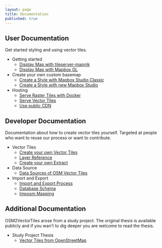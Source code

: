 ```yaml
---
layout: page
title: Documentation
published: true
---
```


## User Documentation

Get started styling and using vector tiles.

- Getting started
  - [Display Map with tileserver-mapnik](/docs/start)
  - [Display Map with Mapbox GL](/docs/display-map-with-mapbox-gl)
- Create your own custom basemap
  - [Create a Style with Mapbox Studio Classic](/docs/create-map-with-mapbox-studio-classic)
  - [Create a Style with new Mapbox Studio](/docs/create-map-with-mapbox-studio)
- Hosting
  - [Serve Raster Tiles with Docker](/docs/serve-raster-tiles-docker)
  - [Serve Vector Tiles](/docs/serve-vector-tiles)
  - [Use public CDN](/docs/use-public-cdn)

## Developer Documentation

Documentation about how to create vector tiles yourself.
Targeted at people who want to reuse our process or want to contribute.

- Vector Tiles
  - [Create your own Vector Tiles](/docs/own-vector-tiles)
  - [Layer Reference](/docs/layer-reference)
  - [Create your own Extract](/docs/extracts)
- Data Source
  - [Data Sources of OSM Vector Tiles](/docs/data-sources)
- Import and Export
  - [Import and Export Process](/docs/import-export-process)
  - [Database Schema](/docs/database-schema)
  - [Imposm Mapping](/docs/imposm-schema)

## Additional Documentation

OSM2VectorTiles arose from a study project. The original thesis
is available publicly and if you wan't to dig deeper you are welcome
to read the thesis.

- Study Project Thesis
  - [Vector Tiles from OpenStreetMap](https://www.sharelatex.com/github/repos/osm2vectortiles/osm2vectortiles-thesis/builds/latest/output.pdf)
